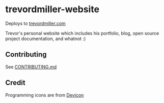 # trevordmiller-website

Deploys to [trevordmiller.com](https://trevordmiller.com)

Trevor's personal website which includes his portfolio, blog, open source project documentation, and whatnot :)

## Contributing

See [CONTRIBUTING.md](CONTRIBUTING.md)

## Credit

Programming icons are from [Devicon](http://konpa.github.io/devicon/)
